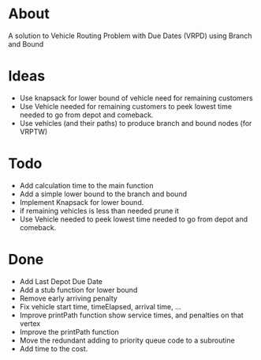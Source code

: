 # About
A solution to Vehicle Routing Problem with Due Dates (VRPD) using Branch and Bound

# Ideas
- Use knapsack for lower bound of vehicle need for remaining customers
- Use Vehicle needed for remaining customers to peek lowest time needed to go from depot and comeback.
- Use vehicles (and their paths) to produce branch and bound nodes (for VRPTW)

# Todo
- Add calculation time to the main function
- Add a simple lower bound to the branch and bound
- Implement Knapsack for lower bound.
- if remaining vehicles is less than needed prune it
- Use Vehicle needed to peek lowest time needed to go from depot and comeback.

# Done
- Add Last Depot Due Date
- Add a stub function for lower bound
- Remove early arriving penalty
- Fix vehicle start time, timeElapsed, arrival time, ...
- Improve printPath function show service times, and penalties on that vertex
- Improve the printPath function
- Move the redundant adding to priority queue code to a subroutine
- Add time to the cost.